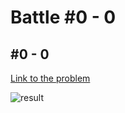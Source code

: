 # Battle #0 - 0

## #0 - 0

[Link to the problem](https://cssbattle.dev/play/0)

![result](./images/0.png)

```html

```
